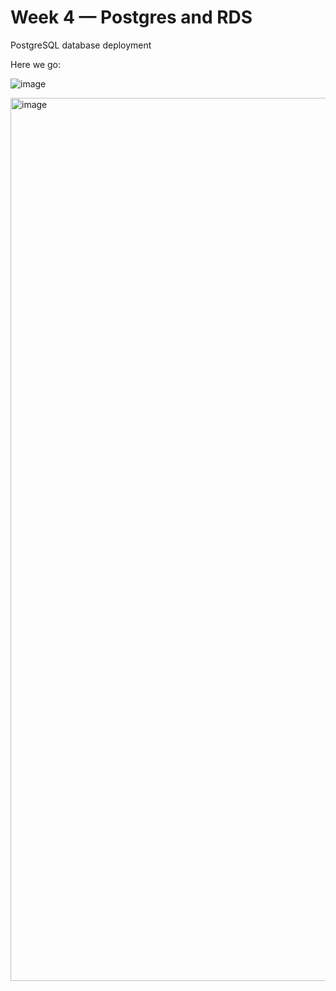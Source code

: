# Week 4 — Postgres and RDS


PostgreSQL database deployment

Here we go:

![image](https://user-images.githubusercontent.com/124897604/228431408-a8c110bd-047f-4fd2-ba4a-62cab2154a0e.png)




<img width="1413" alt="image" src="https://user-images.githubusercontent.com/124897604/228430982-15e26499-b00b-4f29-ad8a-0d5b28928f99.png">

